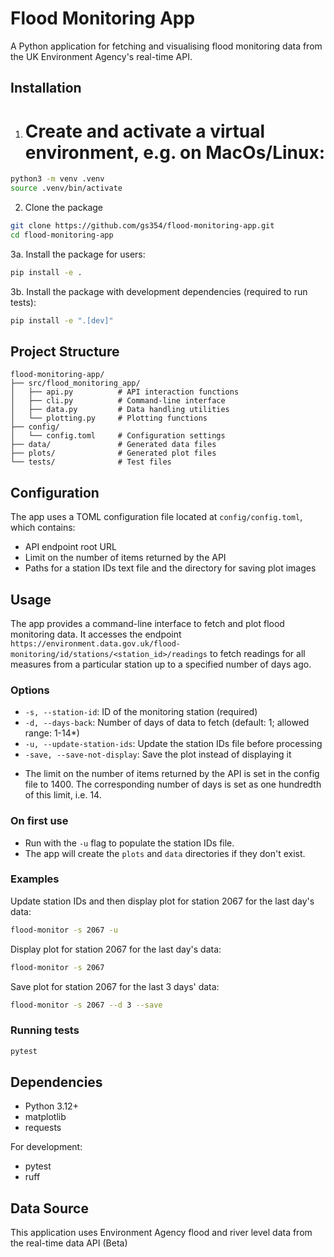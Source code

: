 # Flood Monitoring App

A Python application for fetching and visualising flood monitoring data from the UK Environment Agency's real-time API.

## Installation

1. # Create and activate a virtual environment, e.g. on MacOs/Linux:
```bash
python3 -m venv .venv
source .venv/bin/activate
```

2. Clone the package
```bash
git clone https://github.com/gs354/flood-monitoring-app.git
cd flood-monitoring-app
```

3a. Install the package for users:
```bash
pip install -e .
```

3b. Install the package with development dependencies (required to run tests):
```bash
pip install -e ".[dev]"
```

## Project Structure

```
flood-monitoring-app/
├── src/flood_monitoring_app/
│   ├── api.py          # API interaction functions
│   ├── cli.py          # Command-line interface
│   ├── data.py         # Data handling utilities
│   └── plotting.py     # Plotting functions
├── config/
│   └── config.toml     # Configuration settings
├── data/               # Generated data files
├── plots/              # Generated plot files
└── tests/              # Test files
```

## Configuration

The app uses a TOML configuration file located at `config/config.toml`, which contains:
- API endpoint root URL
- Limit on the number of items returned by the API
- Paths for a station IDs text file and the directory for saving plot images


## Usage

The app provides a command-line interface to fetch and plot flood monitoring data. 
It accesses the endpoint `https://environment.data.gov.uk/flood-monitoring/id/stations/<station_id>/readings` to fetch readings for all measures from a particular station up to a specified number of days ago.

### Options

- `-s, --station-id`: ID of the monitoring station (required)
- `-d, --days-back`: Number of days of data to fetch (default: 1; allowed range: 1-14*)
- `-u, --update-station-ids`: Update the station IDs file before processing
- `-save, --save-not-display`: Save the plot instead of displaying it

* The limit on the number of items returned by the API is set in the config file to 1400. The corresponding number of days is set as one hundredth of this limit, i.e. 14. 

### On first use
- Run with the `-u` flag to populate the station IDs file.
- The app will create the `plots` and `data` directories if they don't exist.


### Examples

Update station IDs and then display plot for station 2067 for the last day's data:

```bash
flood-monitor -s 2067 -u
```

Display plot for station 2067 for the last day's data:

```bash
flood-monitor -s 2067
```

Save plot for station 2067 for the last 3 days' data:

```bash
flood-monitor -s 2067 --d 3 --save
```


### Running tests

```bash
pytest
```



## Dependencies

- Python 3.12+
- matplotlib
- requests

For development:
- pytest
- ruff

## Data Source

This application uses Environment Agency flood and river level data from the real-time data API (Beta)


    
